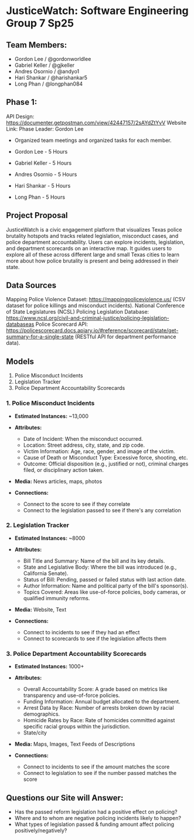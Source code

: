 # JusticeWatch: Software Engineering Group 7 Sp25

## Team Members:

- Gordon Lee / @gordonworldlee
- Gabriel Keller / @gjkeller
- Andres Osornio / @andyo1
- Hari Shankar / @harishankar5
- Long Phan / @longphan084

## Phase 1:

API Design: https://documenter.getpostman.com/view/42447157/2sAYdZtYvV 
Website Link: 
Phase Leader: Gordon Lee
  - Organized team meetings and organized tasks for each member.

- Gordon Lee - 5 Hours
- Gabriel Keller - 5 Hours
- Andres Osornio - 5 Hours
- Hari Shankar - 5 Hours
- Long Phan - 5 Hours







## Project Proposal

JusticeWatch is a civic engagement platform that visualizes Texas police brutality hotspots and tracks related legislation, misconduct cases, and police department accountability. Users can explore incidents, legislation, and department scorecards on an interactive map. It guides users to explore all of these across different large and small Texas cities to learn more about how police brutality is present and being addressed in their state.

## Data Sources

Mapping Police Violence Dataset: https://mappingpoliceviolence.us/ (CSV dataset for police killings and misconduct incidents).
National Conference of State Legislatures (NCSL) Policing Legislation Database: https://www.ncsl.org/civil-and-criminal-justice/policing-legislation-databaseas
Police Scorecard API: https://policescorecard.docs.apiary.io/#reference/scorecard/state/get-summary-for-a-single-state (RESTful API for department performance data).

## Models

1. Police Misconduct Incidents
2. Legislation Tracker
3. Police Department Accountability Scorecards

### 1. Police Misconduct Incidents

- **Estimated Instances:** ~13,000

- **Attributes:**

  - Date of Incident: When the misconduct occurred.
  - Location: Street address, city, state, and zip code.
  - Victim Information: Age, race, gender, and image of the victim.
  - Cause of Death or Misconduct Type: Excessive force, shooting, etc.
  - Outcome: Official disposition (e.g., justified or not), criminal charges filed, or disciplinary action taken.

- **Media:** News articles, maps, photos

- **Connections:**
  - Connect to the score to see if they correlate
  - Connect to the legislation passed to see if there's any correlation

### 2. Legislation Tracker

- **Estimated Instances:** ~8000

- **Attributes:**

  - Bill Title and Summary: Name of the bill and its key details.
  - State and Legislative Body: Where the bill was introduced (e.g., California Senate).
  - Status of Bill: Pending, passed or failed status with last action date.
  - Author Information: Name and political party of the bill's sponsor(s).
  - Topics Covered: Areas like use-of-force policies, body cameras, or qualified immunity reforms.

- **Media:** Website, Text

- **Connections:**
  - Connect to incidents to see if they had an effect
  - Connect to scorecards to see if the legislation affects them

### 3. Police Department Accountability Scorecards

- **Estimated Instances:** 1000+

- **Attributes:**

  - Overall Accountability Score: A grade based on metrics like transparency and use-of-force policies.
  - Funding Information: Annual budget allocated to the department.
  - Arrest Data by Race: Number of arrests broken down by racial demographics.
  - Homicide Rates by Race: Rate of homicides committed against specific racial groups within the jurisdiction.
  - State/city

- **Media:** Maps, Images, Text Feeds of Descriptions

- **Connections:**
  - Connect to incidents to see if the amount matches the score
  - Connect to legislation to see if the number passed matches the score

## Questions our Site will Answer:

- Has the passed reform legislation had a positive effect on policing?
- Where and to whom are negative policing incidents likely to happen?
- What types of legislation passed & funding amount affect policing positively/negatively?